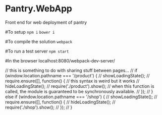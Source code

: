 # Pantry.WebApp
Front end for web deployment of pantry

#To setup
`npm i`
`bower i`

#To compile the solution
`webpack`

#To run a test server
`npm start`

#In the browser
localhost:8080/webpack-dev-server/


// this is something to do with sharing stuff between pages...
// if (window.location.pathname === '/product') {
//   showLoadingState();
//   require.ensure([], function() { // this syntax is weird but it works
//     hideLoadingState();
//     require('./product').show(); // when this function is called, the module is guaranteed to be synchronously available.
//   });
// } else if (window.location.pathname === '/shop') {
//   showLoadingState();
//   require.ensure([], function() {
//     hideLoadingState();
//     require('./shop').show();
//   });
// }
